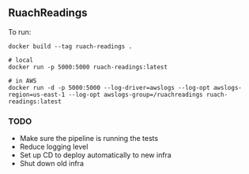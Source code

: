 ## RuachReadings

To run:

```
docker build --tag ruach-readings .

# local
docker run -p 5000:5000 ruach-readings:latest

# in AWS
docker run -d -p 5000:5000 --log-driver=awslogs --log-opt awslogs-region=us-east-1 --log-opt awslogs-group=/ruachreadings ruach-readings:latest
```

### TODO
* Make sure the pipeline is running the tests
* Reduce logging level
* Set up CD to deploy automatically to new infra
* Shut down old infra
